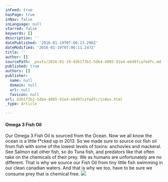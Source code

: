 ```yaml
---
inFeed: true
hasPage: true
inNav: false
inLanguage: null
starred: false
keywords: []
description: ''
datePublished: '2016-01-19T07:06:13.296Z'
dateModified: '2016-01-19T07:06:11.247Z'
title: ''
author: []
sourcePath: _posts/2016-01-19-d3b1f3b2-5db4-4805-91e4-e6497cafedfc.md
published: true
authors: []
publisher:
  name: null
  domain: null
  url: null
  favicon: null
url: d3b1f3b2-5db4-4805-91e4-e6497cafedfc/index.html
_type: Article

---
```

#### Omega 3 Fish Oil

Our Omega 3 Fish Oil is sourced from the Ocean. Now we all know the ocean is a little f\*cked up in 2013\. So we made sure to source our fish oil from fish with some of the lowest levels of toxins: anchovies and mackeral. See Salmon eat other fish, so do Tuna fish, and predators like that often take on the chemicals of their prey. We as humans are unfortunately are no different. That is why we source our Fish Oil from tiny little fish swimming in our clean canadian waters. And that is why we too, have to be sure we consume prey that is chemical free.
![](https://the-grid-user-content.s3-us-west-2.amazonaws.com/15e34fc7-62df-4609-a9e2-8a5461209a29.jpg)